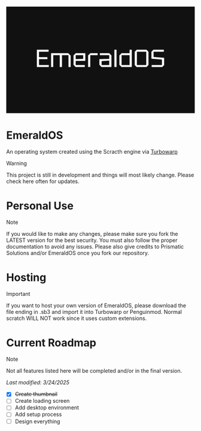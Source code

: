 ![EmeraldOS Thumbnail](https://github.com/PrismaticSolutions/EmeraldOS/blob/main/Thumbnail/thumbnail_nologo.jpg?raw=true)


# EmeraldOS

An operating system created using the Scracth engine via [Turbowarp](https://turbowarp.org/)

> [!WARNING]  
> This project is still in development and things will most likely change. Please check here often for updates.

# Personal Use
> [!NOTE]
> If you would like to make any changes, please make sure you fork the LATEST version for the best security. You must also follow the proper documentation to avoid any issues. Please also give credits to Prismatic Solutions and/or EmeraldOS once you fork our repository.

# Hosting
> [!IMPORTANT]
> If you want to host your own version of EmeraldOS, please download the file ending in .sb3 and import it into Turbowarp or Penguinmod. Normal scratch WILL NOT work since it uses custom extensions.

# Current Roadmap

> [!NOTE]
> Not all features listed here will be completed and/or in the final version.

*Last modified: 3/24/2025*
- [X] ~~Create thumbnail~~
- [ ] Create loading screen
- [ ] Add desktop environment
- [ ] Add setup process
- [ ] Design everything
